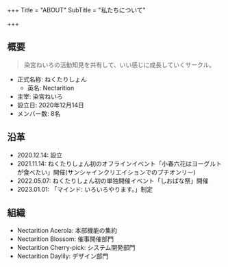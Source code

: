 +++
Title = "ABOUT"
SubTitle = "私たちについて"

+++

## 概要

> 染宮ねいろの活動知見を共有して、いい感じに成長していくサークル。

- 正式名称: ねくたりしょん
  - 英名: Nectarition
- 主宰: 染宮ねいろ
- 設立日: 2020年12月14日
- メンバー数: 8名

## 沿革

- 2020.12.14: 設立
- 2021.11.14: ねくたりしょん初のオフラインイベント「小春六花はヨーグルトが食べたい」開催(サンシャインクリエイションでのプチオンリー)
- 2022.05.07: ねくたりしょん初の単独開催イベント「しおばな祭」開催
- 2023.01.01: 「マインド: いろいろやります。」制定

## 組織

- Nectarition Acerola: 本部機能の集約
- Nectarition Blossom: 催事開催部門
- Nectarition Cherry-pick: システム開発部門
- Nectarition Daylily: デザイン部門
